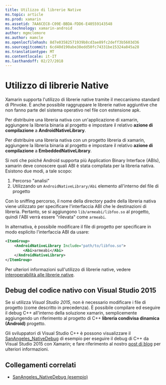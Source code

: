 ```yaml
---
title: Utilizzo di librerie Native
ms.topic: article
ms.prod: xamarin
ms.assetid: 7AA6CEC8-C09E-BBDA-FDD6-E40559143548
ms.technology: xamarin-android
author: mgmclemore
ms.author: mamcle
ms.openlocfilehash: 8d7e03582571939b8cd3ae89fc2deff3b5603d36
ms.sourcegitcommit: 6cd40d190abe38edd50fc74331be15324a845a28
ms.translationtype: MT
ms.contentlocale: it-IT
ms.lasthandoff: 02/27/2018
---
```

# <a name="using-native-libraries"></a>Utilizzo di librerie Native

Xamarin supporta l'utilizzo di librerie native tramite il meccanismo standard di PInvoke. È anche possibile raggruppare le librerie native aggiuntive che non fanno parte del sistema operativo nel file con estensione apk.

Per distribuire una libreria nativa con un'applicazione di xamarin, aggiungere la libreria binaria al progetto e impostare il relativo **azione di compilazione** a **AndroidNativeLibrary**.

Per distribuire una libreria nativa con un progetto libreria di xamarin, aggiungere la libreria binaria al progetto e impostare il relativo **azione di compilazione** a **EmbeddedNativeLibrary**.

Si noti che poiché Android supporta più Application Binary Interface (ABIs), xamarin deve conoscere quali ABI è stata compilata per la libreria nativa.
Esistono due modi, a tale scopo:

1.  Percorso "analisi"
1.  Utilizzando un `AndroidNativeLibrary/Abi` elemento all'interno del file di progetto


Con lo sniffing percorso, il nome della directory padre della libreria nativa viene utilizzato per specificare l'interfaccia ABI che le destinazioni di libreria. Pertanto, se si aggiungono `lib/armeabi/libfoo.so` al progetto, quindi l'ABI verrà essere "rilevata" come `armeabi`.

In alternativa, è possibile modificare il file di progetto per specificare in modo esplicito l'interfaccia ABI da usare:

```xml
<ItemGroup>
    <AndroidNativeLibrary Include="path/to/libfoo.so">
        <Abi>armeabi</Abi>
    </AndroidNativeLibrary>
</ItemGroup>
```

Per ulteriori informazioni sull'utilizzo di librerie native, vedere [interoperabilità alle librerie native](http://www.mono-project.com/docs/advanced/pinvoke/).

## <a name="debugging-native-code-with-visual-studio-2015"></a>Debug del codice nativo con Visual Studio 2015

Se si utilizza *Visual Studio 2015*, non è necessario modificare i file di progetto (come descritto in precedenza).
È possibile compilare ed eseguire il debug C++ all'interno della soluzione xamarin, semplicemente aggiungendo un riferimento al progetto di C++ **libreria condivisa dinamica (Android)** progetto.

Gli sviluppatori di Visual Studio C++ è possono visualizzare il [SanAngeles_NativeDebug](https://developer.xamarin.com/samples/monodroid/SanAngeles_NDK/) di esempio per eseguire il debug di C++ da Visual Studio 2015 con Xamarin; e fare riferimento al nostro [post di blog](https://blog.xamarin.com/build-and-debug-c-libraries-in-xamarin-android-apps-with-visual-studio-2015/) per ulteriori informazioni.



## <a name="related-links"></a>Collegamenti correlati

- [SanAngeles_NativeDebug (esempio)](https://developer.xamarin.com/samples/monodroid/SanAngeles_NDK/)
